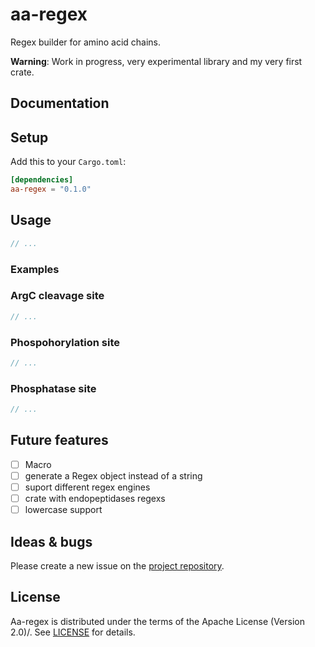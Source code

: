 # aa-regex

Regex builder for amino acid chains.

**Warning**: Work in progress, very experimental library and my very first crate.

## Documentation

## Setup

Add this to your `Cargo.toml`:

```toml
[dependencies]
aa-regex = "0.1.0"
```

## Usage

```rust
// ...
```

### Examples

### ArgC cleavage site

```rust
// ...
```

### Phospohorylation site

```rust
// ...
```

### Phosphatase site

```rust
// ...
```

## Future features

- [ ] Macro
- [ ] generate a Regex object instead of a string
- [ ] suport different regex engines
- [ ] crate with endopeptidases regexs
- [ ] lowercase support

## Ideas & bugs

Please create a new issue on the [project repository](https://github.com/jeanmanguy/aa-regex/issues).

## License

Aa-regex is distributed under the terms of the Apache License (Version 2.0)/. See [LICENSE](./LICENSE) for details.
